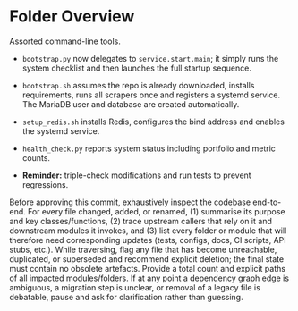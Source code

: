 # Folder Overview

Assorted command-line tools.
- `bootstrap.py` now delegates to `service.start.main`; it simply runs the
  system checklist and then launches the full startup sequence.
- `bootstrap.sh` assumes the repo is already downloaded, installs requirements, runs all scrapers once and registers a systemd service. The MariaDB user and database are created automatically.
- `setup_redis.sh` installs Redis, configures the bind address and enables the systemd service.
- `health_check.py` reports system status including portfolio and metric counts.

- **Reminder:** triple-check modifications and run tests to prevent regressions.

Before approving this commit, exhaustively inspect the codebase end-to-end. For every file changed, added, or renamed, (1) summarise its purpose and key classes/functions, (2) trace upstream callers that rely on it and downstream modules it invokes, and (3) list every folder or module that will therefore need corresponding updates (tests, configs, docs, CI scripts, API stubs, etc.). While traversing, flag any file that has become unreachable, duplicated, or superseded and recommend explicit deletion; the final state must contain no obsolete artefacts. Provide a total count and explicit paths of all impacted modules/folders. If at any point a dependency graph edge is ambiguous, a migration step is unclear, or removal of a legacy file is debatable, pause and ask for clarification rather than guessing.
